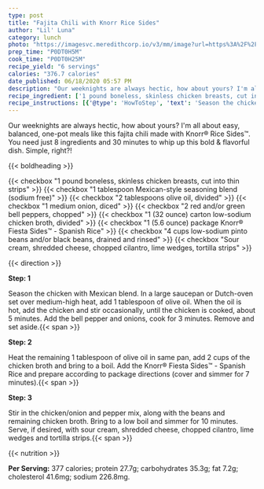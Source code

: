```yaml
---
type: post
title: "Fajita Chili with Knorr Rice Sides"
author: "Lil' Luna"
category: lunch
photo: "https://imagesvc.meredithcorp.io/v3/mm/image?url=https%3A%2F%2Fimages.media-allrecipes.com%2Fuserphotos%2F3281934.jpg"
prep_time: "P0DT0H5M"
cook_time: "P0DT0H25M"
recipe_yield: "6 servings"
calories: "376.7 calories"
date_published: 06/18/2020 05:57 PM
description: "Our weeknights are always hectic, how about yours? I'm all about easy, balanced, one-pot meals like this fajita chili made with Knorr® Rice Sides™. You need just 8 ingredients and 30 minutes to whip up this bold & flavorful dish. Simple, right?!"
recipe_ingredient: ['1 pound boneless, skinless chicken breasts, cut into thin strips', '1 tablespoon Mexican-style seasoning blend (sodium free)', '2 tablespoons olive oil, divided', '1 medium onion, diced', '2 red and/or green bell peppers, chopped', '1 (32 ounce) carton low-sodium chicken broth, divided', '1 (5.6 ounce) package Knorr® Fiesta Sides™ - Spanish Rice', '4 cups low-sodium pinto beans and/or black beans, drained and rinsed', 'Sour cream, shredded cheese, chopped cilantro, lime wedges, tortilla strips']
recipe_instructions: [{'@type': 'HowToStep', 'text': 'Season the chicken with Mexican blend. In a large saucepan or Dutch-oven set over medium-high heat, add 1 tablespoon of olive oil. When the oil is hot, add the chicken and stir occasionally, until the chicken is cooked, about 5 minutes. Add the bell pepper and onions, cook for 3 minutes. Remove and set aside.\n'}, {'@type': 'HowToStep', 'text': 'Heat the remaining 1 tablespoon of olive oil in same pan, add 2 cups of the chicken broth and bring to a boil. Add the Knorr&reg; Fiesta Sides&trade; - Spanish Rice and prepare according to package directions (cover and simmer for 7 minutes).\n'}, {'@type': 'HowToStep', 'text': 'Stir in the chicken/onion and pepper mix, along with the beans and remaining chicken broth. Bring to a low boil and simmer for 10 minutes. Serve, if desired, with sour cream, shredded cheese, chopped cilantro, lime wedges and tortilla strips.\n'}]
---
```


Our weeknights are always hectic, how about yours? I'm all about easy, balanced, one-pot meals like this fajita chili made with Knorr® Rice Sides™. You need just 8 ingredients and 30 minutes to whip up this bold & flavorful dish. Simple, right?! 

{{< boldheading >}}

{{< checkbox "1 pound boneless, skinless chicken breasts, cut into thin strips" >}}
{{< checkbox "1 tablespoon Mexican-style seasoning blend (sodium free)" >}}
{{< checkbox "2 tablespoons olive oil, divided" >}}
{{< checkbox "1 medium onion, diced" >}}
{{< checkbox "2  red and/or green bell peppers, chopped" >}}
{{< checkbox "1 (32 ounce) carton low-sodium chicken broth, divided" >}}
{{< checkbox "1 (5.6 ounce) package Knorr® Fiesta Sides™ - Spanish Rice" >}}
{{< checkbox "4 cups low-sodium pinto beans and/or black beans, drained and rinsed" >}}
{{< checkbox "Sour cream, shredded cheese, chopped cilantro, lime wedges, tortilla strips" >}}


{{< direction >}}

**Step: 1**

Season the chicken with Mexican blend. In a large saucepan or Dutch-oven set over medium-high heat, add 1 tablespoon of olive oil. When the oil is hot, add the chicken and stir occasionally, until the chicken is cooked, about 5 minutes. Add the bell pepper and onions, cook for 3 minutes. Remove and set aside.{{< span >}}

**Step: 2**

Heat the remaining 1 tablespoon of olive oil in same pan, add 2 cups of the chicken broth and bring to a boil. Add the Knorr® Fiesta Sides™ - Spanish Rice and prepare according to package directions (cover and simmer for 7 minutes).{{< span >}}

**Step: 3**

Stir in the chicken/onion and pepper mix, along with the beans and remaining chicken broth. Bring to a low boil and simmer for 10 minutes. Serve, if desired, with sour cream, shredded cheese, chopped cilantro, lime wedges and tortilla strips.{{< span >}}

{{< nutrition >}}

**Per Serving:** 377 calories; protein 27.7g; carbohydrates 35.3g; fat 7.2g; cholesterol 41.6mg; sodium 226.8mg.